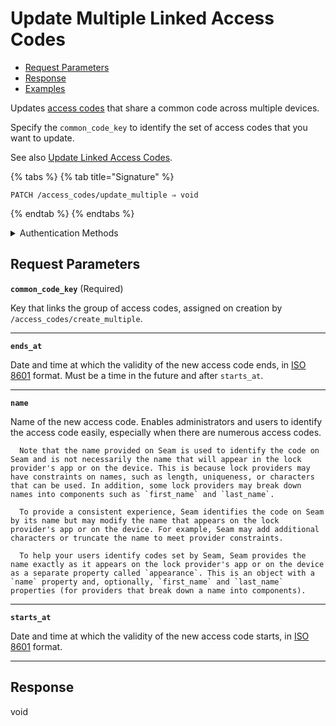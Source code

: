 # Update Multiple Linked Access Codes

- [Request Parameters](./#request-parameters)
- [Response](./#response)
- [Examples](./#examples)

Updates [access codes](https://docs.seam.co/latest/capability-guides/smart-locks/access-codes) that share a common code across multiple devices.

Specify the `common_code_key` to identify the set of access codes that you want to update.

See also [Update Linked Access Codes](../../capability-guides/smart-locks/access-codes/creating-and-updating-multiple-linked-access-codes.md#update-linked-access-codes).

{% tabs %}
{% tab title="Signature" %}
```
PATCH /access_codes/update_multiple ⇒ void
```
{% endtab %}
{% endtabs %}

<details>

<summary>Authentication Methods</summary>

- API key
- Client session token
- Personal access token
  <br>Must also include the `seam-workspace` header in the request.

To learn more, see [Authentication](https://docs.seam.co/latest/api/authentication).
</details>

## Request Parameters

**`common_code_key`**  (Required)

Key that links the group of access codes, assigned on creation by `/access_codes/create_multiple`.

---

**`ends_at`** 

Date and time at which the validity of the new access code ends, in [ISO 8601](https://www.iso.org/iso-8601-date-and-time-format.html) format. Must be a time in the future and after `starts_at`.

---

**`name`** 

Name of the new access code. Enables administrators and users to identify the access code easily, especially when there are numerous access codes.
      
      Note that the name provided on Seam is used to identify the code on Seam and is not necessarily the name that will appear in the lock provider's app or on the device. This is because lock providers may have constraints on names, such as length, uniqueness, or characters that can be used. In addition, some lock providers may break down names into components such as `first_name` and `last_name`.
      
      To provide a consistent experience, Seam identifies the code on Seam by its name but may modify the name that appears on the lock provider's app or on the device. For example, Seam may add additional characters or truncate the name to meet provider constraints.
      
      To help your users identify codes set by Seam, Seam provides the name exactly as it appears on the lock provider's app or on the device as a separate property called `appearance`. This is an object with a `name` property and, optionally, `first_name` and `last_name` properties (for providers that break down a name into components).

---

**`starts_at`** 

Date and time at which the validity of the new access code starts, in [ISO 8601](https://www.iso.org/iso-8601-date-and-time-format.html) format.

---


## Response

void
